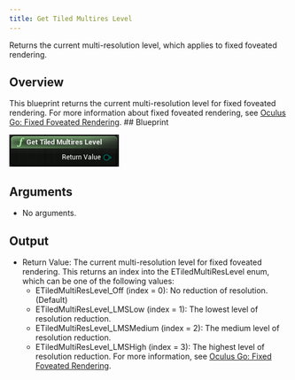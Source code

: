 ```yaml
---
title: Get Tiled Multires Level
---
```

 Returns the current multi-resolution level, which applies to fixed foveated rendering.

## Overview

This blueprint returns the current multi-resolution level for fixed foveated rendering. For more information about fixed foveated rendering, see [Oculus Go: Fixed Foveated Rendering](/documentation/unreal/latest/concepts/unreal-ffr/ "Oculus Go supports Fixed Foveated Rendering (FFR) which enables the edges of the eye buffers to be rendered at a lower resolution than the center portion of the eye buffers."). ## Blueprint

![](/images/documentation-unreal-latest-concepts-unreal-blueprints-get-tiled-multires-level-0.png)  
## Arguments

* No arguments.
## Output

* Return Value: The current multi-resolution level for fixed foveated rendering. This returns an index into the ETiledMultiResLevel enum, which can be one of the following values: 
	+ ETiledMultiResLevel\_Off (index = 0): No reduction of resolution. (Default) 
	+ ETiledMultiResLevel\_LMSLow (index = 1): The lowest level of resolution reduction. 
	+ ETiledMultiResLevel\_LMSMedium (index = 2): The medium level of resolution reduction. 
	+ ETiledMultiResLevel\_LMSHigh (index = 3): The highest level of resolution reduction. 
	 For more information, see [Oculus Go: Fixed Foveated Rendering](/documentation/unreal/latest/concepts/unreal-ffr/ "Oculus Go supports Fixed Foveated Rendering (FFR) which enables the edges of the eye buffers to be rendered at a lower resolution than the center portion of the eye buffers.").
